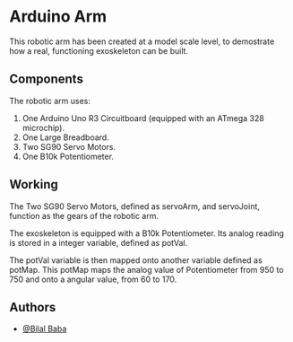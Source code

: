 
# Arduino Arm

This robotic arm has been created at a model scale level, to demostrate how a real, functioning exoskeleton can be built.


## Components

The robotic arm uses:
1. One Arduino Uno R3 Circuitboard (equipped with an ATmega 328 microchip).
2. One Large Breadboard.
3. Two SG90 Servo Motors.
4. One B10k Potentiometer.


## Working
The Two SG90 Servo Motors, defined as servoArm, and servoJoint, function as the gears of the robotic arm.

The exoskeleton is equipped with a B10k Potentiometer. Its analog reading is stored in a integer variable, defined as potVal.

The potVal variable is then mapped onto another variable defined as potMap. This potMap maps the analog value of Potentiometer from 950 to 750 and onto a angular value, from 60 to 170.
## Authors

- [@Bilal Baba](https://www.github.com/mbilal-dev)


